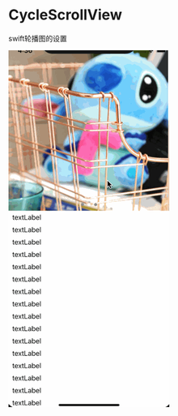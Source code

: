 # CycleScrollView
swift轮播图的设置


![1](https://github.com/sun06932/CycleScrollView/blob/master/CycleScrollView/CycleScrollView/Untitled.gif)
